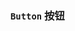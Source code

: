 ### `Button` 按钮

<ClientOnly>
<template>
  <ShowComponent>
    <template #component-body>
      <ShowComponentItem>
        <smile-button>按钮</smile-button>
        <smile-button>按钮</smile-button>
        <smile-button>按钮</smile-button>
        <smile-button>按钮</smile-button>
        <smile-button>按钮</smile-button>
      </ShowComponentItem>
    </template>
  </ShowComponent>
</template>
</ClientOnly>
